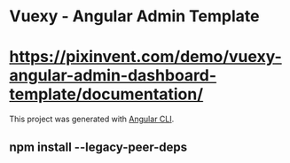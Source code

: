 # Vuexy - Angular Admin Template

# https://pixinvent.com/demo/vuexy-angular-admin-dashboard-template/documentation/
This project was generated with [Angular CLI](https://github.com/angular/angular-cli).

## npm install --legacy-peer-deps
